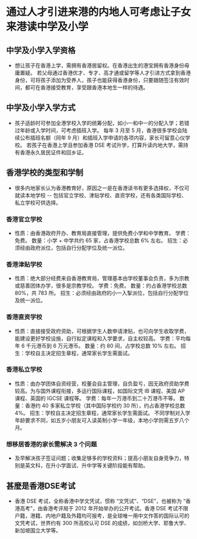 # 通过人才引进来港的内地人可考虑让子女来港读中学及小学

## 中学及小学入学资格

- 想让孩子在香港上学，需拥有香港居留权。在香港出生的港宝拥有香港身份毋庸置疑。
若父母通过香港优才、专才、高才通或留学等人才引进方式拿到香港身份，可将孩子添加为受养人，孩子也能获得香港身份，只要跟随签注有效时间，都可在香港接受教育，享受跟香港本地生一样的待遇。

## 中学及小学入学方式

- 孩子适龄时可参加全港学校入学的统筹分配，如小一和中一的分配入学；若错过年龄或入学时间，可考虑插班入学。
每年 3 月至 5 月，香港很多学校会陆续公布插班名额（同年 9 月）和插班入学申请的各项内容，家长可留意心仪学校。
若孩子在香港上学且参加香港 DSE 考试升学，打算升读内地大学，需持有香港永久居民证件和回乡证。

## 香港学校的类型和学制

- 很多内地家长认为香港教育好，原因之一是在香港读书有更多选择权，不仅可就读本地学校 -- 包括官立学校、津贴学校、直资学校，还有各类国际学校、私立学校可供选择。

### 香港官立学校

- 性质：由香港政府开办、教育局直接管理，提供免费小学和中学教育。
学费：免费。
数量：小学 + 中学共约 65 家，占香港学校总数 6% 左右。
招生：必须经由政府派位，包括自行分配学位及统一派位。

### 香港津贴学校

- 性质：绝大部分经费来自香港教育局，管理基本由学校董事会负责，多为宗教或慈善团体办学，很多是宗教学校。
学费：免费。
数量：约占香港学校总数 80%，共 783 所。
招生：必须经由政府的小一入掣派位，包括自行分配学位及统一派位。

### 香港直资学校

- 性质：直接接受政府资助，可根据学生人数申请津贴，也可向学生收取学费，能建设更好学校设施，自行拟定课程和入学要求，自主权较高。
学费：平均每年 6 千元港币到 6 万元港币。
数量：约 80 间，占学校总数 10% 左右。
招生：学校自主决定招生章程，通常家长学生需面试。

### 香港私立学校

- 性质：由办学团体自资经营，校董会自主管理，自负盈亏，因无政府资助学费较高。为与国外课程衔接，多运行国际课程，如国际文凭 IB 课程、美国 AP 课程、英国的 IGCSE 课程等。
学费：每年一万港币到二十万港币不等。
数量：香港约 40 多家私立学校（其中国际学校约 30 所），约占香港学校总数 4%。
招生：学校自主决定招生章程，通常家长学生需面试。
不同学制对入学年龄要求不同，如五岁小朋友可入读英制小学一年级，本地小学则需五岁八个月。

### 想移居香港的家长需解决 3 个问题

- 及早解决孩子签证问题；收集足够多的学校资料；提高小朋友自身竞争力，特别是英文科，在升小学面试、升中学等关键阶段能有帮助。

## 甚麼是香港DSE考试

- 香港 DSE 考试，全称香港中学文凭试，惯称 “文凭试”、“DSE”，也被称为 “香港高考”，由香港考评局于 2012 年开始举办的公开考试。香港 DSE 考试不限户籍，港籍、内地户籍及外籍均可报考，是全球唯一用中文作答的国际认可的文凭考试，世界约有 300 所高校认可 DSE 的成绩，如剑桥大学、耶鲁大学、新加坡国立大学等。



